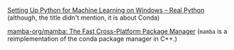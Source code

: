  

[Setting Up Python for Machine Learning on Windows – Real Python](https://realpython.com/python-windows-machine-learning-setup/)  (although, the title didn't mention, it is about Conda)



[mamba-org/mamba: The Fast Cross-Platform Package Manager](https://github.com/mamba-org/mamba)  (`mamba` is a reimplementation of the conda package manager in C++.) 
